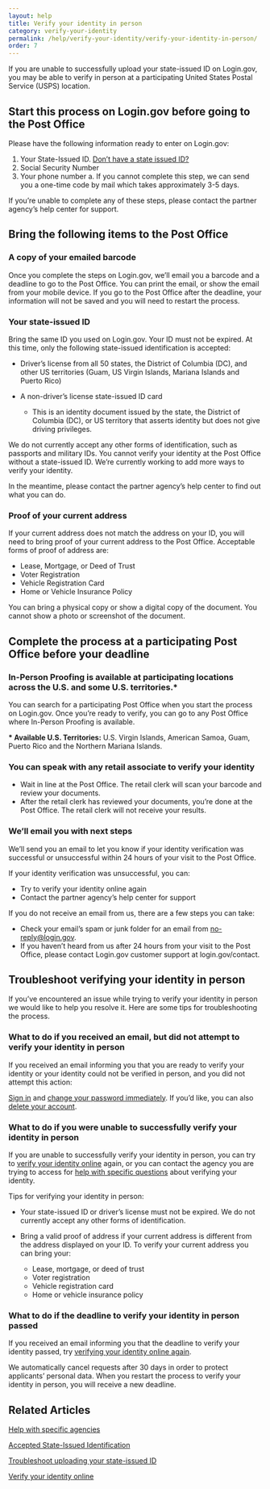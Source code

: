 ```yaml
---
layout: help
title: Verify your identity in person
category: verify-your-identity
permalink: /help/verify-your-identity/verify-your-identity-in-person/
order: 7
---
```

If you are unable to successfully upload your state-issued ID on Login.gov, you may be able to verify in person at a participating United States Postal Service (USPS) location.

## Start this process on Login.gov before going to the Post Office 

Please have the following information ready to enter on Login.gov:

1. Your State-Issued ID. [Don’t have a state issued ID?](/help/verify-your-identity/accepted-state-issued-identification/)
2. Social Security Number
3. Your phone number
   a. If you cannot complete this step, we can send you a one-time code by mail which takes approximately 3-5 days.

If you’re unable to complete any of these steps, please contact the partner agency’s help center for support.   

## Bring the following items to the Post Office

### A copy of your emailed barcode

Once you complete the steps on Login.gov, we’ll email you a barcode and a deadline to go to the Post Office. You can print the email, or show the email from your mobile device. If you go to the Post Office after the deadline, your information will not be saved and you will need to restart the process.  

### Your state-issued ID

Bring the same ID you used on Login.gov. Your ID must not be expired. At this time, only the following state-issued identification is accepted: 

* Driver’s license from all 50 states, the District of Columbia (DC), and other US territories (Guam, US Virgin Islands, Mariana Islands and Puerto Rico)
* A non-driver’s license state-issued ID card

  * This is an identity document issued by the state, the District of Columbia (DC), or US territory that asserts identity but does not give driving privileges.

We do not currently accept any other forms of identification, such as passports and military IDs. You cannot verify your identity at the Post Office without a state-issued ID. We’re currently working to add more ways to verify your identity.

In the meantime, please contact the partner agency’s help center to find out what you can do.

### Proof of your current address

If your current address does not match the address on your ID, you will need to bring proof of your current address to the Post Office. Acceptable forms of proof of address are:

* Lease, Mortgage, or Deed of Trust
* Voter Registration
* Vehicle Registration Card
* Home or Vehicle Insurance Policy

You can bring a physical copy or show a digital copy of the document. You cannot show a photo or screenshot of the document. 

## Complete the process at a participating Post Office before your deadline

### In-Person Proofing is available at participating locations across the U.S. and some U.S. territories.*

You can search for a participating Post Office when you start the process on Login.gov. Once you’re ready to verify, you can go to any Post Office where In-Person Proofing is available.

**\* Available U.S. Territories:** U.S. Virgin Islands, American Samoa, Guam, Puerto Rico and the Northern Mariana Islands.

### You can speak with any retail associate to verify your identity

* Wait in line at the Post Office. The retail clerk will scan your barcode and review your documents.
* After the retail clerk has reviewed your documents, you’re done at the Post Office. The retail clerk will not receive your results.

### We’ll email you with next steps

We’ll send you an email to let you know if your identity verification was successful or unsuccessful within 24 hours of your visit to the Post Office. 

If your identity verification was unsuccessful, you can:

* Try to verify your identity online again
* Contact the partner agency’s help center for support

If you do not receive an email from us, there are a few steps you can take:

* Check your email’s spam or junk folder for an email from [no-reply@login.gov](mailto:no-reply@login.gov).
* If you haven’t heard from us after 24 hours from your visit to the Post Office, please contact Login.gov customer support at login.gov/contact. 

## Troubleshoot verifying your identity in person

If you’ve encountered an issue while trying to verify your identity in person we would like to help you resolve it. Here are some tips for troubleshooting the process. 

### What to do if you received an email, but did not attempt to verify your identity in person

If you received an email informing you that you are ready to verify your identity or your identity could not be verified in person, and you did not attempt this action: 

[Sign in](https://secure.login.gov/) and [change your password immediately](/help/manage-your-account/change-your-password/). If you’d like, you can also [delete your account](/help/manage-your-account/delete-your-account/). 

### What to do if you were unable to successfully verify your identity in person

If you are unable to successfully verify your identity in person, you can try to [verify your identity online](/help/verify-your-identity/how-to-verify-your-identity/) again, or you can contact the agency you are trying to access for [help with specific questions](/help/specific-agencies/overview/) about verifying your identity.

Tips for verifying your identity in person: 

* Your state-issued ID or driver’s license must not be expired. We do not currently accept any other forms of identification.
* Bring a valid proof of address if your current address is different from the address displayed on your ID. To verify your current address you can bring your:

  * Lease, mortgage, or deed of trust
  * Voter registration
  * Vehicle registration card
  * Home or vehicle insurance policy

### What to do if the deadline to verify your identity in person passed

If you received an email informing you that the deadline to verify your identity passed, try [verifying your identity online again](/help/verify-your-identity/how-to-verify-your-identity/). 

We automatically cancel requests after 30 days in order to protect applicants’ personal data. When you restart the process to verify your identity in person, you will receive a new deadline. 

## Related Articles

[Help with specific agencies](/help/specific-agencies/overview/)

[Accepted State-Issued Identification](/help/verify-your-identity/accepted-state-issued-identification/)

[Troubleshoot uploading your state-issued ID](/help/verify-your-identity/troubleshoot-uploading-your-state-issued-id/)

[Verify your identity online](/help/verify-your-identity/how-to-verify-your-identity/)